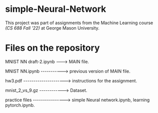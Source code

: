 # simple-Neural-Network

This project was part of assignments from the Machine Learning course *(CS 688 Fall '22)* at George Mason University.

# Files on the repository

MNIST NN draft-2.ipynb ---> MAIN file.

MNIST NN.ipynb -----------> previous version of MAIN file.

hw3.pdf ---------------------> instructions for the assignment.

mnist_2_vs_9.gz ------------> Dataset.

practice files ----------------> simple Neural network.ipynb, learning pytorch.ipynb.
